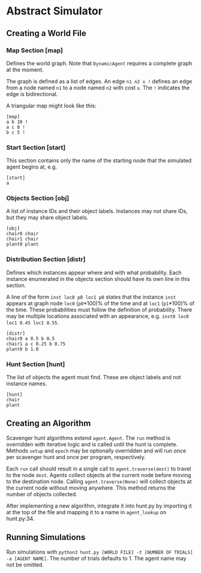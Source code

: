 # Abstract Simulator

## Creating a World File

### Map Section [map]
Defines the world graph. Note that `DynamicAgent` requires a complete graph at
the moment.

The graph is defined as a list of edges. An edge `n1 n2 x !` defines an edge
from a node named `n1` to a node named `n2` with cost `x`. The `!` indicates
the edge is bidirectional.

A triangular map might look like this:

```
[map]
a b 10 !
a c 8 !
b c 5 !
```

### Start Section [start]
This section contains only the name of the starting node that the simulated
agent begins at, e.g.

```
[start]
a
```

### Objects Section [obj]
A list of instance IDs and their object labels. Instances may not share IDs,
but they may share object labels.

```
[obj]
chair0 chair
chair1 chair
plant0 plant
```

### Distribution Section [distr]
Defines which instances appear where and with what probability. Each instance
enumerated in the objects section should have its own line in this section.

A line of the form `inst loc0 p0 loc1 p0` states that the instance `inst`
appears at graph node `loc0` (`p0`\*100)% of the time and at `loc1` (`p1`\*100)%
of the time. These probabilities must follow the definition of probability.
There may be multiple locations associated with an appearance, e.g.
`inst0 loc0 loc1 0.45 loc1 0.55`.

```
[distr]
chair0 a 0.5 b 0.5
chair1 a c 0.25 b 0.75
plant0 b 1.0
```

### Hunt Section [hunt]
The list of objects the agent must find. These are object labels and not
instance names.

```
[hunt]
chair
plant
```

## Creating an Algorithm

Scavenger hunt algorithms extend `agent.Agent`. The `run` method is overridden
with iterative logic and is called until the hunt is complete. Methods `setup`
and `epoch` may be optionally overridden and will run once per scavenger hunt
and once per program, respectively.

Each `run` call should result in a single call to `agent.traverse(dest)` to
travel to the node `dest`. Agents collect objects at the current node before
moving to the destination node. Calling `agent.traverse(None)` will collect
objects at the current node without moving anywhere. This method returns the
number of objects collected.

After implementing a new algorithm, integrate it into hunt.py by importing it
at the top of the file and mapping it to a name in `agent_lookup` on hunt.py:34.

## Running Simulations

Run simulations with
`python3 hunt.py [WORLD FILE] -t [NUMBER OF TRIALS] -a [AGENT NAME]`. The number
of trials defaults to 1. The agent name may not be omitted.
